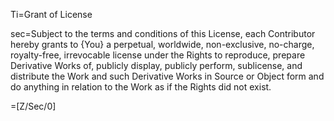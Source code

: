 Ti=Grant of License

sec=Subject to the terms and conditions of this License, each Contributor hereby grants to {You} a perpetual, worldwide, non-exclusive, no-charge, royalty-free, irrevocable license under the Rights to reproduce, prepare Derivative Works of, publicly display, publicly perform, sublicense, and distribute the Work and such Derivative Works in Source or Object form and do anything in relation to the Work as if the Rights did not exist.

=[Z/Sec/0]
